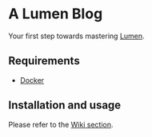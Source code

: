# A Lumen Blog
Your first step towards mastering [Lumen](https://lumen.laravel.com).

## Requirements
- [Docker](https://www.docker.com/)

## Installation and usage
Please refer to the [Wiki section](https://github.com/fattureincloud/a-lumen-blog/wiki).
